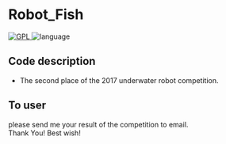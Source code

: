 # Robot_Fish

<p>
  <a href="https://github.com/VVVVictorJ/Summer-Project/blob/master/LICENSE">
    <img alt="GPL" src="https://img.shields.io/badge/license-GPL(3.0)-informational.svg?style=plastic">
  </a>
  <a>
    <img alt="language" src="https://img.shields.io/badge/language-C%23-success.svg?style=plastic">
  </a>
</p>

## Code description
- The second place of the 2017 underwater robot competition.

## To user
please send me your result of the competition to email.  
Thank You! Best wish! 
 
